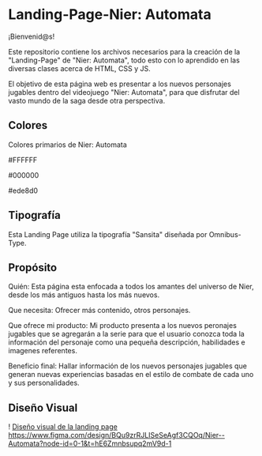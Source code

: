 # Landing-Page-Nier: Automata

¡Bienvenid@s! 

Este repositorio contiene los archivos necesarios para la creación de la "Landing-Page" de "Nier: Automata", todo esto con lo aprendido en las diversas clases acerca de HTML, CSS y JS. 

El objetivo de esta página web es presentar a los nuevos personajes jugables dentro del videojuego "Nier: Automata", para que disfrutar del vasto mundo de la saga desde otra perspectiva.

## Colores
Colores primarios de Nier: Automata

#FFFFFF

#000000

#ede8d0

## Tipografía

Esta Landing Page utiliza la tipografía "Sansita" diseñada por Omnibus-Type.


## Propósito 

Quién: Esta página esta enfocada a todos los amantes del universo de Nier, desde los más antiguos hasta los más nuevos.

Que necesita: Ofrecer más contenido, otros personajes.

Que ofrece mi producto: Mi producto presenta a los nuevos peronajes jugables que se agregarán a la serie para que el usuario conozca toda la información del personaje como una pequeña descripción, habilidades e imagenes referentes.

Beneficio final: Hallar información de los nuevos personajes jugables que generan nuevas experiencias basadas en el estilo de combate de cada uno y sus personalidades.


## Diseño Visual

! [Diseño visual de la landing page](Nier_Automata.png)
https://www.figma.com/design/BQu9zrRJLISeSeAgf3CQOq/Nier--Automata?node-id=0-1&t=hE6Zmnbsupq2mV9d-1
